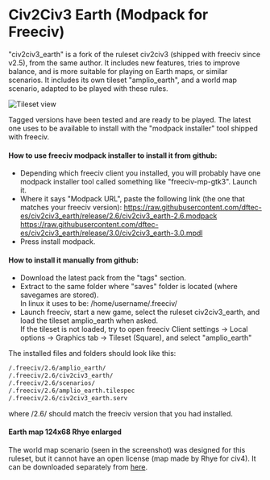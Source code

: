 # Civ2Civ3 Earth (Modpack for Freeciv)
"civ2civ3_earth" is a fork of the ruleset civ2civ3 (shipped with freeciv since v2.5), from the same author. It includes new features, tries to improve balance, and is more suitable for playing on Earth maps, or similar scenarios. It includes its own tileset "amplio_earth", and a world map scenario, adapted to be played with these rules.


![Tileset view](/Screenshots/civ2civ3_earth-tileset.jpg?raw=true "Tileset view")

Tagged versions have been tested and are ready to be played. The latest one uses to be available to install with the "modpack installer" tool shipped with freeciv.

#### How to use freeciv modpack installer to install it from github:
* Depending which freeciv client you installed, you will probably have one modpack installer tool called something like "freeciv-mp-gtk3". Launch it. 
* Where it says "Modpack URL", paste the following link (the one that matches your freeciv version):
https://raw.githubusercontent.com/dftec-es/civ2civ3_earth/release/2.6/civ2civ3_earth-2.6.modpack
https://raw.githubusercontent.com/dftec-es/civ2civ3_earth/release/3.0/civ2civ3_earth-3.0.mpdl
* Press install modpack.

#### How to install it manually from github:
* Download the latest pack from the "tags" section.
* Extract to the same folder where "saves" folder is located (where savegames are stored).<br/>
In linux it uses to be: /home/username/.freeciv/
* Launch freeciv, start a new game, select the ruleset civ2civ3_earth, and load the tileset amplio_earth when asked.<br/>
If the tileset is not loaded, try to open freeciv Client settings &rarr; Local options &rarr; Graphics tab &rarr; Tileset (Square), and select "amplio_earth"

The installed files and folders should look like this:
```sh
/.freeciv/2.6/amplio_earth/
/.freeciv/2.6/civ2civ3_earth/
/.freeciv/2.6/scenarios/
/.freeciv/2.6/amplio_earth.tilespec
/.freeciv/2.6/civ2civ3_earth.serv
```
where /2.6/ should match the freeciv version that you had installed.

#### Earth map 124x68 Rhye enlarged
The world map scenario (seen in the screenshot) was designed for this ruleset, but it cannot have an open license (map made by Rhye for civ4). It can be downloaded separately from [here](https://drive.google.com/file/d/1Di-O4LCYN0X2cOp9K_FGcqwsoDr8vKt2/view?usp=sharing).
